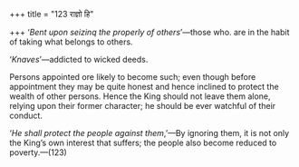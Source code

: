 +++
title = "123 राज्ञो हि"

+++
‘*Bent upon seizinq the properly of others*’—those who. are in the habit
of taking what belongs to others.

‘*Knaves*’—addicted to wicked deeds.

Persons appointed ore likely to become such; even though before
appointment they may be quite honest and hence inclined to protect the
wealth of other persons. Hence the King should not leave them alone,
relying upon their former character; he should be ever watchful of their
conduct.

‘*He shall protect the people against them*,’—By ignoring them, it is
not only the King’s own interest that suffers; the people also become
reduced to poverty.—(123)


